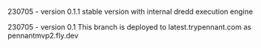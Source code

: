 230705 - version 0.1.1
stable version with internal dredd execution engine

230705 - version 0.1
This branch is deployed to latest.trypennant.com as pennantmvp2.fly.dev
